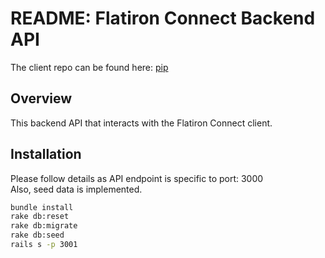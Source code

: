 # README: Flatiron Connect Backend API

The client repo can be found here: [pip](https://github.com/asc5025/flatiron-connect-v0-client)

## Overview
This backend API that interacts with the Flatiron Connect client.

## Installation
Please follow details as API endpoint is specific to port: 3000 <br />
Also, seed data is implemented.

```bash
bundle install
rake db:reset
rake db:migrate
rake db:seed
rails s -p 3001
```
